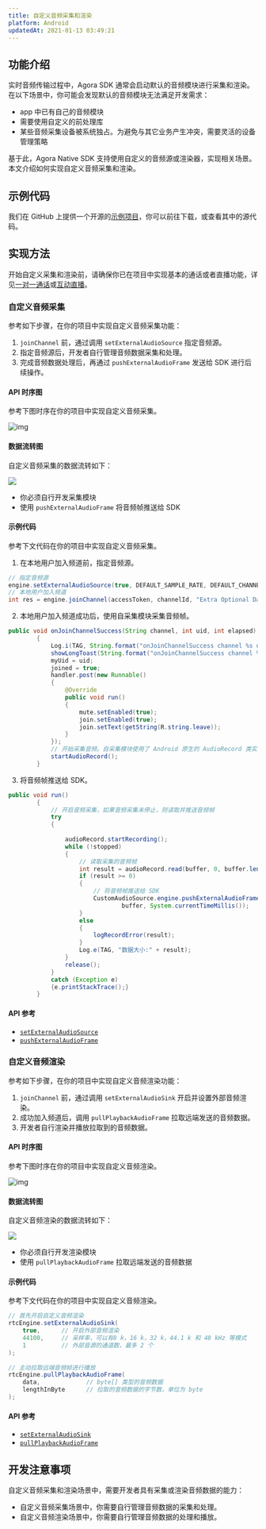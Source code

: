 ```yaml
---
title: 自定义音频采集和渲染
platform: Android
updatedAt: 2021-01-13 03:49:21
---
```

## 功能介绍

实时音频传输过程中，Agora SDK 通常会启动默认的音频模块进行采集和渲染。在以下场景中，你可能会发现默认的音频模块无法满足开发需求：

- app 中已有自己的音频模块
- 需要使用自定义的前处理库
- 某些音频采集设备被系统独占。为避免与其它业务产生冲突，需要灵活的设备管理策略

基于此，Agora Native SDK 支持使用自定义的音频源或渲染器，实现相关场景。本文介绍如何实现自定义音频采集和渲染。

## 示例代码

我们在 GitHub 上提供一个开源的[示例项目](https://github.com/AgoraIO/API-Examples/tree/master/Android/APIExample)，你可以前往下载，或查看其中的源代码。

## 实现方法

开始自定义采集和渲染前，请确保你已在项目中实现基本的通话或者直播功能，详见[一对一通话](https://docs.agora.io/cn/Voice/start_call_audio_android?platform=Android)或[互动直播](https://docs.agora.io/cn/Interactive%20Broadcast/start_live_audio_android?platform=Android)。

### 自定义音频采集

参考如下步骤，在你的项目中实现自定义音频采集功能：

1. `joinChannel` 前，通过调用 `setExternalAudioSource` 指定音频源。
2. 指定音频源后，开发者自行管理音频数据采集和处理。
3. 完成音频数据处理后，再通过 `pushExternalAudioFrame` 发送给 SDK 进行后续操作。

#### **API 时序图**

参考下图时序在你的项目中实现自定义音频采集。

![img](https://web-cdn.agora.io/docs-files/1568966776336)

#### 数据流转图

自定义音频采集的数据流转如下：

![](https://web-cdn.agora.io/docs-files/1607660076905)

- 你必须自行开发采集模块
- 使用 `pushExternalAudioFrame` 将音频帧推送给 SDK

#### 示例代码

参考下文代码在你的项目中实现自定义音频采集。

1. 在本地用户加入频道前，指定音频源。

```java
// 指定音频源
engine.setExternalAudioSource(true, DEFAULT_SAMPLE_RATE, DEFAULT_CHANNEL_COUNT);
// 本地用户加入频道
int res = engine.joinChannel(accessToken, channelId, "Extra Optional Data", 0);
```

2. 本地用户加入频道成功后，使用自采集模块采集音频帧。

```java
public void onJoinChannelSuccess(String channel, int uid, int elapsed)
        {
            Log.i(TAG, String.format("onJoinChannelSuccess channel %s uid %d", channel, uid));
            showLongToast(String.format("onJoinChannelSuccess channel %s uid %d", channel, uid));
            myUid = uid;
            joined = true;
            handler.post(new Runnable()
            {
                @Override
                public void run()
                {
                    mute.setEnabled(true);
                    join.setEnabled(true);
                    join.setText(getString(R.string.leave));
                }
            });
            // 开始采集音频。自采集模块使用了 Android 原生的 AudioRecord 类实现音频采集
            startAudioRecord();
        }
```

3. 将音频帧推送给 SDK。

```java
public void run()
        {
            // 开启音频采集，如果音频采集未停止，则读取并推送音频帧
            try
            {
                 
                audioRecord.startRecording();
                while (!stopped)
                {
                    // 读取采集的音频帧
                    int result = audioRecord.read(buffer, 0, buffer.length);
                    if (result >= 0)
                    {  
                        // 将音频帧推送给 SDK
                        CustomAudioSource.engine.pushExternalAudioFrame(
                                buffer, System.currentTimeMillis());
                    }
                    else
                    {
                        logRecordError(result);
                    }
                    Log.e(TAG, "数据大小:" + result);
                }
                release();
            }
            catch (Exception e)
            {e.printStackTrace();}
        }
```

#### API 参考

- [`setExternalAudioSource`](https://docs.agora.io/cn/Interactive%20Broadcast/API%20Reference/java/classio_1_1agora_1_1rtc_1_1_rtc_engine.html#a5e5630afd7104ee7be8b246ae004efb3)
- [`pushExternalAudioFrame`](https://docs.agora.io/cn/Interactive%20Broadcast/API%20Reference/java/classio_1_1agora_1_1rtc_1_1_rtc_engine.html#a9e219a679d066cfc2544b5e8f9d4d69f)

### 自定义音频渲染

参考如下步骤，在你的项目中实现自定义音频渲染功能：

1. `joinChannel` 前，通过调用 `setExternalAudioSink` 开启并设置外部音频渲染。
2. 成功加入频道后，调用 `pullPlaybackAudioFrame` 拉取远端发送的音频数据。
3. 开发者自行渲染并播放拉取到的音频数据。

#### API 时序图

参考下图时序在你的项目中实现自定义音频渲染。

![img](https://web-cdn.agora.io/docs-files/1568966971796)

#### 数据流转图

自定义音频渲染的数据流转如下：

![](https://web-cdn.agora.io/docs-files/1607672646235)

- 你必须自行开发渲染模块
- 使用 `pullPlaybackAudioFrame` 拉取远端发送的音频数据


#### 示例代码

参考下文代码在你的项目中实现自定义音频渲染。

```java
// 首先开启自定义音频渲染
rtcEngine.setExternalAudioSink(
    true,      // 开启外部音频渲染
    44100,     // 采样率，可以有8 k，16 k，32 k，44.1 k 和 48 kHz 等模式
    1          // 外部音源的通道数，最多 2 个
);
 
// 主动拉取远端音频帧进行播放
rtcEngine.pullPlaybackAudioFrame(
    data,             // byte[] 类型的音频数据
    lengthInByte      // 拉取的音频数据的字节数，单位为 byte
);
```


#### API 参考

- [`setExternalAudioSink`](https://docs.agora.io/cn/Interactive%20Broadcast/API%20Reference/java/classio_1_1agora_1_1rtc_1_1_rtc_engine.html#a270c0607d443790e92cdbd0d45ba1732)
- [`pullPlaybackAudioFrame`](https://docs.agora.io/cn/Interactive%20Broadcast/API%20Reference/java/classio_1_1agora_1_1rtc_1_1_rtc_engine.html#ae15064944870692e9a0a59fdc87654c4)

## 开发注意事项

自定义音频采集和渲染场景中，需要开发者具有采集或渲染音频数据的能力：

- 自定义音频采集场景中，你需要自行管理音频数据的采集和处理。
- 自定义音频渲染场景中，你需要自行管理音频数据的处理和播放。